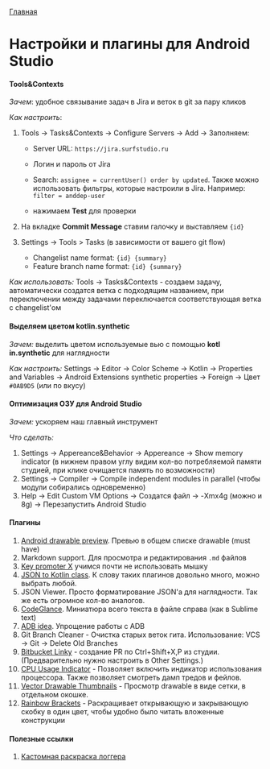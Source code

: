 [Главная](../main.md)

# Настройки и плагины для Android Studio

#### Tools&Contexts
*Зачем*: удобное связывание задач в Jira и веток в git за пару кликов

*Как настроить*:

1. Tools -> Tasks&Contexts -> Configure Servers -> Add -> Заполняем:
    - Server URL: `https://jira.surfstudio.ru`
    - Логин и пароль от Jira
    - Search: `assignee = currentUser() order by updated`. Также можно использовать фильтры, 
        которые настроили в Jira. Например: `filter = anddep-user`
        
    - нажимаем **Test** для проверки
    
2. На вкладке **Commit Message** ставим галочку и выставляем `{id}`
3. Settings -> Tools > Tasks (в зависимости от вашего git flow)
    - Changelist name format: `{id} {summary}`
    - Feature branch name format: `{id} {summary}`

*Как использовать:* Tools -> Tasks&Contexts - создаем задачу, автоматически создатся ветка с подходящим названием, при переключении между задачами переключается соответствующая ветка с changelist'ом

#### Выделяем цветом kotlin.synthetic
*Зачем:* выделить цветом используемые вью с помощью **kotl in.synthetic** для наглядности

*Как настроить:*  Settings -> Editor -> Color Scheme -> Kotlin -> Properties and Variables -> Android Extensions synthetic properties -> Foreign -> Цвет `#0AB9D5` (или по вкусу)

#### Оптимизация ОЗУ для Android Studio
*Зачем:* ускоряем наш главный инструмент

*Что сделать:*  

1. Settings -> Appereance&Behavior -> Appereance -> Show memory indicator (в нижнем правом углу видим кол-во потребляемой памяти студией, при клике очищается память по возможности)
2. Settings -> Compiler -> Compile independent modules in parallel (чтобы модули собирались одновременно)
3. Help -> Edit Custom VM Options ->  Создатся файл -> -Xmx4g (можно и 8g) ->  Перезапустить Android Studio

#### Плагины

1. [Android drawable preview](https://github.com/mistamek/Android-drawable-preview-plugin/blob/master/README.md). Превью в общем списке drawable (must have)
2. Markdown support. Для просмотра и редактирования `.md` файлов
3. [Key promoter X](https://github.com/halirutan/IntelliJ-Key-Promoter-X) учимся почти не использовать мышку
4. [JSON to Kotlin class](https://github.com/wuseal/JsonToKotlinClass). К слову таких плагинов довольно много, можно выбрать любой.
5. JSON Viewer. Просто форматирование JSON'а для наглядности. Так же есть огромное кол-во аналогов.
6. [CodeGlance](https://github.com/Vektah/CodeGlance). Миниатюра всего текста в файле справа (как в Sublime text)
7. [ADB idea](https://github.com/pbreault/adb-idea). Упрощение работы с ADB
9. Git Branch Cleaner - Очистка старых веток гита. Использование: VCS → Git → Delete Old Branches
10. [Bitbucket Linky](https://plugins.jetbrains.com/plugin/8015-bitbucket-linky) - создание PR по Ctrl+Shift+X,P из студии. (Предварительно нужно настроить в Other Settings.)
11. [CPU Usage Indicator](https://plugins.jetbrains.com/plugin/8580-cpu-usage-indicator) - Позволяет включить индикатор использования процессора. Также позволяет смотреть дамп тредов и фейлов.
12. [Vector Drawable Thumbnails](https://plugins.jetbrains.com/plugin/10741-vector-drawable-thumbnails) - Просмотр drawable в виде сетки, в отдельном окошке.
13. [Rainbow Brackets](https://plugins.jetbrains.com/plugin/10080-rainbow-brackets) - Раскращивает открывающую и закрывающую скобку в один цвет, чтобы удобно было читать вложенные конструкции

#### Полезные ссылки

1. [Кастомная раскраска логгера](https://medium.com/@gun0912/android-studio-how-to-change-logcat-color-3c17a10beef8)
